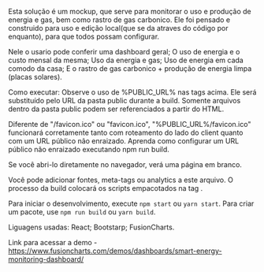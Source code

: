 Esta solução é um mockup, que serve para monitorar o uso e produção de energia e gas, bem como rastro de gas carbonico. 
Ele foi pensado e construido para uso e edição local(que se da atraves do código por enquanto), para que todos possam configurar.

Nele o usario pode conferir uma dashboard geral;
O uso de energia e o custo mensal da mesma;
Uso da energia e gas;
Uso de energia em cada comodo da casa;
E o rastro de gas carbonico + produção de energia limpa (placas solares).

Como executar:
Observe o uso de %PUBLIC_URL% nas tags acima.
Ele será substituído pelo URL da pasta public durante a build.
Somente arquivos dentro da pasta public podem ser referenciados a partir do HTML.

Diferente de "/favicon.ico" ou "favicon.ico", "%PUBLIC_URL%/favicon.ico" funcionará
corretamente tanto com roteamento do lado do client quanto com um URL público não enraizado.
Aprenda como configurar um URL público não enraizado executando npm run build.

Se você abri-lo diretamente no navegador, verá uma página em branco.

Você pode adicionar fontes, meta-tags ou analytics a este arquivo.
O processo da build colocará os scripts empacotados na tag <body>.

Para iniciar o desenvolvimento, execute `npm start` ou `yarn start`.
Para criar um pacote, use `npm run build` ou `yarn build`.


Liguagens usadas:
React;
Bootstarp;
FusionCharts.

Link para acessar a demo - https://www.fusioncharts.com/demos/dashboards/smart-energy-monitoring-dashboard/
